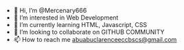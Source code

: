 - 👋 Hi, I’m @Mercenary666
- 👀 I’m interested in Web Development 
- 🌱 I’m currently learning HTML, Javascript, CSS
- 💞️ I’m looking to collaborate on GITHUB COMMUNITY 
- 📫 How to reach me abuabuclarenceeccbscs@gmail.com

<!---
Mercenary666/Mercenary666 is a ✨ special ✨ repository because its `README.md` (this file) appears on your GitHub profile.
You can click the Preview link to take a look at your changes.
--->
